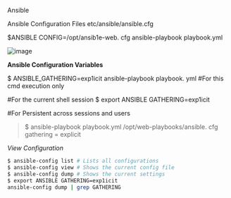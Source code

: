 Ansible

Ansible Configuration Files
etc/ansible/ansible.cfg

$ANSIBLE CONFIG=/opt/ansib1e-web. cfg ansible-playbook playbook.yml

![image](https://github.com/user-attachments/assets/c39d5cb1-02a5-4a1e-955b-daf6be245bc5)

**Ansible Configuration Variables**

$ ANSIBLE_GATHERING=exp1icit ansible-playbook playbook. yml #For this cmd execution only

#For the current shell session
$ export ANSIBLE GATHERING=exp1icit

#For Persistent across sessions and users
>$ ansible-playbook playbook.yml
/opt/web-playbooks/ansible. cfg
gathering = explicit

 *View Configuration*
 ```bash
$ ansible-config list # Lists all configurations
$ ansible-config view # Shows the current config file
$ ansible-config dump # Shows the current settings
$ export ANSIBLE GATHERING=exp1icit
ansible-config dump | grep GATHERING
```

